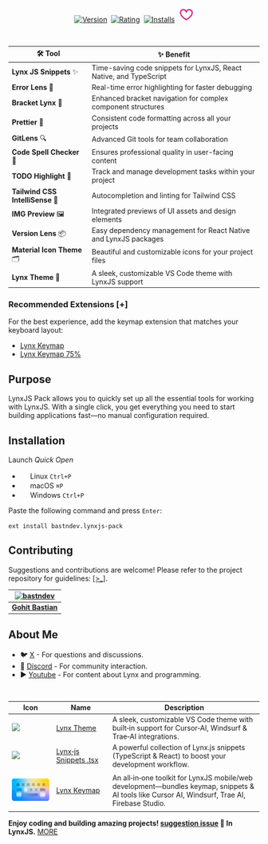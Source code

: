 <p align="center">
  <a href="https://marketplace.visualstudio.com/items?itemName=bastndev.lynxjs-pack"><img src="https://vsmarketplacebadges.dev/version-short/bastndev.lynxjs-pack.jpg?style=for-the-badge&colorA=E91E63&colorB=EEEEEE&color=33BFFF&label=VERSION" alt="Version"></a>&nbsp;
  <a href="https://marketplace.visualstudio.com/items?itemName=bastndev.lynxjs-pack"><img src="https://vsmarketplacebadges.dev/rating-short/bastndev.lynxjs-pack.jpg?style=for-the-badge&colorA=E91E63&colorB=EEEEEE&color=33BFFF&label=Rating" alt="Rating"></a>&nbsp;
  <a href="https://marketplace.visualstudio.com/items?itemName=bastndev.lynxjs-pack"><img src="https://vsmarketplacebadges.dev/installs-short/bastndev.lynxjs-pack.jpg?style=for-the-badge&colorA=E91E63&colorB=EEEEEE&color=33BFFF&label=Installs" alt="Installs"></a>&nbsp;
  <a href="https://github.com/sponsors/bastndev"><img src="https://raw.githubusercontent.com/bastndev/Lynx-Theme/main/assets/images/sponsor.png" width="30px" alt="Sponsor Github"></a>
</p>

</br>

| 🛠️ Tool                          | ✨ Benefit                                                         |
| -------------------------------- | ------------------------------------------------------------------ |
| **Lynx JS Snippets** ✨          | Time-saving code snippets for LynxJS, React Native, and TypeScript |
| **Error Lens** 🚨                | Real-time error highlighting for faster debugging                  |
| **Bracket Lynx** 🦊              | Enhanced bracket navigation for complex component structures       |
| **Prettier** 🎨                  | Consistent code formatting across all your projects                |
| **GitLens** 🔍                   | Advanced Git tools for team collaboration                          |
| **Code Spell Checker** 📝        | Ensures professional quality in user-facing content                |
| **TODO Highlight** 📌            | Track and manage development tasks within your project             |
| **Tailwind CSS IntelliSense** 💨 | Autocompletion and linting for Tailwind CSS                        |
| **IMG Preview** 🖼️               | Integrated previews of UI assets and design elements               |
| **Version Lens** 📦              | Easy dependency management for React Native and LynxJS packages    |
| **Material Icon Theme** 🗂️       | Beautiful and customizable icons for your project files            |
| **Lynx Theme** 🦁                | A sleek, customizable VS Code theme with LynxJS support            |

### Recommended Extensions [+]

For the best experience, add the keymap extension that matches your keyboard layout:

- [Lynx Keymap](https://marketplace.visualstudio.com/items?itemName=bastndev.lynx-keymap)
- [Lynx Keymap 75%](https://marketplace.visualstudio.com/items?itemName=bastndev.lynx-keymap75)

## Purpose

LynxJS Pack allows you to quickly set up all the essential tools for working with LynxJS. With a single click, you get everything you need to start building applications fast—no manual configuration required.

## Installation

Launch _Quick Open_

- <img src="https://www.kernel.org/theme/images/logos/favicon.png" width=16 height=16/> Linux `Ctrl+P`
- <img src="https://developer.apple.com/favicon.ico" width=16 height=16/> macOS `⌘P`
- <img src="https://www.microsoft.com/favicon.ico" width=16 height=16/> Windows `Ctrl+P`

Paste the following command and press `Enter`:

```
ext install bastndev.lynxjs-pack
```

## Contributing

Suggestions and contributions are welcome! Please refer to the project repository for guidelines: [[>\_]](https://github.com/bastndev/lynxjs-pack).

| [![bastndev](https://github.com/bastndev.png?size=100)](https://bastndev.com) |
| :---------------------------------------------------------------------------: |
|               **[Gohit Bastian](https://github.com/bastndev)**                |

## About Me

- 🐦 [X](https://twitter.com/bastndev) - For questions and discussions.
- 💬 [Discord](https://discord.com/invite/bgzvzP6aZH) - For community interaction.
- ▶️ [Youtube](https://www.youtube.com/@bastndev) - For content about Lynx and programming.

</br>

| Icon                                                                                                                                                | Name                                                                                                   | Description                                                                                                                                     |
| --------------------------------------------------------------------------------------------------------------------------------------------------- | ------------------------------------------------------------------------------------------------------ | ----------------------------------------------------------------------------------------------------------------------------------------------- |
| ![](https://bastndev.gallerycdn.vsassets.io/extensions/bastndev/lynx-theme/0.1.2/1744898058774/Microsoft.VisualStudio.Services.Icons.Default)       | [Lynx Theme](https://marketplace.visualstudio.com/items?itemName=bastndev.lynx-theme)                  | A sleek, customizable VS Code theme with built‑in support for Cursor‑AI, Windsurf & Trae‑AI integrations.                                       |
| ![](https://bastndev.gallerycdn.vsassets.io/extensions/bastndev/lynx-js-snippets/0.2.0/1745166683713/Microsoft.VisualStudio.Services.Icons.Default) | [Lynx‑js Snippets .tsx](https://marketplace.visualstudio.com/items?itemName=bastndev.lynx-js-snippets) | A powerful collection of Lynx.js snippets (TypeScript & React) to boost your development workflow.                                              |
| ![](https://raw.githubusercontent.com/bastndev/Lynx-Keymap/refs/heads/main/assets/images/icon2.png)                                                 | [Lynx Keymap](https://marketplace.visualstudio.com/items?itemName=bastndev.lynx-keymap)                | An all‑in‑one toolkit for LynxJS mobile/web development—bundles keymap, snippets & AI tools like Cursor AI, Windsurf, Trae AI, Firebase Studio. |

**Enjoy coding and building amazing projects! [suggestion issue](https://github.com/bastndev/LynxJs-Packge/issues) 🚀 In LynxJS.**
[MORE](https://marketplace.visualstudio.com/publishers/bastndev)
